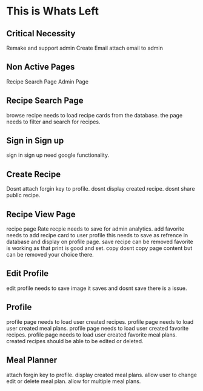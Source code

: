 # This is Whats Left

## Critical Necessity
Remake and support admin
Create Email 
attach email to admin

## Non Active Pages
Recipe Search Page
Admin Page

## Recipe Search Page
browse recipe needs to load recipe cards from the database.
the page needs to filter and search for recipes.

## Sign in Sign up 
sign in sign up need google functionality.

## Create Recipe
Dosnt attach forgin key to profile.
dosnt display created recipe.
dosnt share public recipe.

## Recipe View Page
recipe page Rate recpie needs to save for admin analytics.
add favorite needs to add recipe card to user profile 
this needs to save as refrence in database and display on profile page.
save recipe can be removed favorite is working as that 
print is good and set. copy dosnt copy page content but can be removed your choice there.


## Edit Profile
edit profile needs to save image it saves and dosnt save there is a issue.

## Profile
profile page needs to load user created recipes.
profile page needs to load user created meal plans.
profile page needs to load user created favorite recipes.
profile page needs to load user created favorite meal plans.
created recipes should be able to be edited or deleted.

## Meal Planner
attach forgin key to profile.
display created meal plans.
allow user to change edit or delete meal plan.
allow for multiple meal plans.


